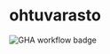 # ohtuvarasto

![GHA workflow badge](https://github.com/realtalin/ohtuvarasto/workflows/CI/badge.svg)
